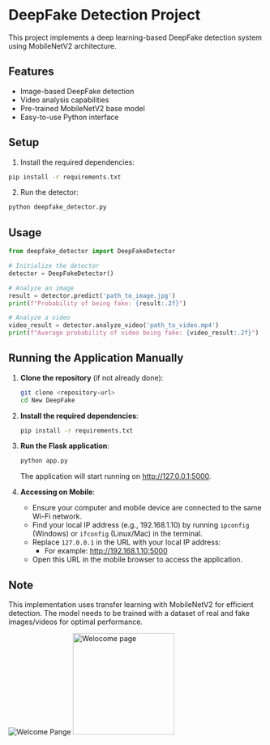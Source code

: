 # DeepFake Detection Project

This project implements a deep learning-based DeepFake detection system using MobileNetV2 architecture.

## Features
- Image-based DeepFake detection
- Video analysis capabilities
- Pre-trained MobileNetV2 base model
- Easy-to-use Python interface

## Setup
1. Install the required dependencies:
```bash
pip install -r requirements.txt
```

2. Run the detector:
```bash
python deepfake_detector.py
```

## Usage
```python
from deepfake_detector import DeepFakeDetector

# Initialize the detector
detector = DeepFakeDetector()

# Analyze an image
result = detector.predict('path_to_image.jpg')
print(f"Probability of being fake: {result:.2f}")

# Analyze a video
video_result = detector.analyze_video('path_to_video.mp4')
print(f"Average probability of video being fake: {video_result:.2f}")
```

## Running the Application Manually

1. **Clone the repository** (if not already done):
   ```bash
   git clone <repository-url>
   cd New DeepFake
   ```

2. **Install the required dependencies**:
   ```bash
   pip install -r requirements.txt
   ```

3. **Run the Flask application**:
   ```bash
   python app.py
   ```
   The application will start running on http://127.0.0.1:5000.

4. **Accessing on Mobile**:
   - Ensure your computer and mobile device are connected to the same Wi-Fi network.
   - Find your local IP address (e.g., 192.168.1.10) by running `ipconfig` (Windows) or `ifconfig` (Linux/Mac) in the terminal.
   - Replace `127.0.0.1` in the URL with your local IP address:
     - For example: http://192.168.1.10:5000
   - Open this URL in the mobile browser to access the application.

## Note
This implementation uses transfer learning with MobileNetV2 for efficient detection. The model needs to be trained with a dataset of real and fake images/videos for optimal performance.

![Welcome Pange](static/images/Screenshot(187).png)
<img src="static/images/Screenshot(187).png" alt="Welocome page" width="200"/>
